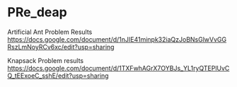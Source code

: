 # PRe_deap

Artificial Ant Problem Results
https://docs.google.com/document/d/1nJIE41minpk32iaQzJoBNsGlwVvGGRszLmNoyRCv6xc/edit?usp=sharing

Knapsack Problem results
https://docs.google.com/document/d/1TXFwhAGrX7OYBJs_YL1ryQTEPlUvCQ_tEExoeC_sshE/edit?usp=sharing
